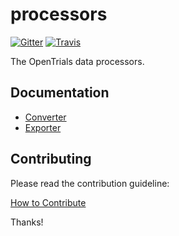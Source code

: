 # processors

[![Gitter](https://img.shields.io/gitter/room/opentrials/chat.svg)](https://gitter.im/opentrials/chat)
[![Travis](https://img.shields.io/travis/opentrials/processors/master.svg)](https://travis-ci.org/opentrials/processors)

The OpenTrials data processors.

## Documentation

- [Converter](docs/converter/converter.md)
- [Exporter](docs/exporter/exporter.md)

## Contributing

Please read the contribution guideline:

[How to Contribute](CONTRIBUTING.md)

Thanks!
